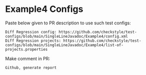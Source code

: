 # Example4 Configs
Paste below given to PR description to use such test configs:
```
Diff Regression config: https://github.com/checkstyle/test-configs/blob/main/SingleLineJavadoc/Example4/config.xml
Diff Regression projects: https://github.com/checkstyle/test-configs/blob/main/SingleLineJavadoc/Example4/list-of-projects.properties
```
Make comment in PR:
```
Github, generate report
```
